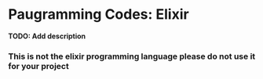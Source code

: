 # Paugramming Codes: Elixir 

**TODO: Add description**

### This is not the elixir programming language please do not use it for your project
